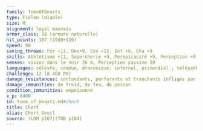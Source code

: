 ```yaml
---
family: TomeOfBeasts
type: Fiélon (diable)
size: M
alignment: loyal mauvais
armor_class: 18 (armure naturelle)
hit_points: 187 (15d8+120)
speed: 9m
saving_throws: For +11, Dex+9, Con +12, Int +8, Cha +9
skills: Athlétisme +11, Supercherie +9, Perspicacité +9, Perception +9
senses: vision dans le noir 36 m, Perception passive 19
languages: céleste, commun, draconique, infernal, primordial ; télépathie (36 m)
challenge: 12 (8 400 PX)
damage_resistances: contondants, perforants et tranchants infligés par des armes non magiques qui ne sont pas en argent
damage_immunities: de froid, de feu, de poison
condition_immunities: empoisonné
x_p: 8400
id: tome_of_beasts.md#chort
title: Chort
alias: Chort Devil
source: (LDM p107)(TOB p104)
---
```


